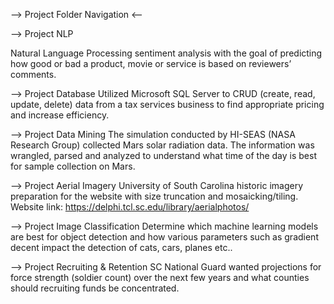 --> Project Folder Navigation <--

--> Project NLP

Natural Language Processing sentiment analysis with the goal of predicting how good or bad a product, movie or service is based on reviewers’ comments.

--> Project Database 
Utilized Microsoft SQL Server to CRUD (create, read, update, delete) data from a tax services business to find appropriate pricing and increase efficiency.

--> Project Data Mining
The simulation conducted by HI-SEAS (NASA Research Group) collected Mars solar radiation data. The information was wrangled, parsed and analyzed to understand what time of the day is best for sample collection on Mars.

--> Project Aerial Imagery
University of South Carolina historic imagery preparation for the website with size truncation and mosaicking/tiling. Website link: https://delphi.tcl.sc.edu/library/aerialphotos/

--> Project Image Classification
Determine which machine learning models are best for object detection and how various parameters such as gradient decent impact the detection of cats, cars, planes etc..

--> Project Recruiting & Retention
SC National Guard wanted projections for force strength (soldier count) over the next few years and what counties should recruiting funds be concentrated.


 
